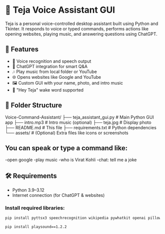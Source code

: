 # 🤖 Teja Voice Assistant GUI

Teja is a personal voice-controlled desktop assistant built using Python and Tkinter. It responds to voice or typed commands, performs actions like opening websites, playing music, and answering questions using ChatGPT.

## 🎯 Features

- 🎤 Voice recognition and speech output
- 🧠 ChatGPT integration for smart Q&A
- 🎶 Play music from local folder or YouTube
- 🌐 Opens websites like Google and YouTube
- 🖼️ Custom GUI with your name, photo, and intro music
- 🧪 "Hey Teja" wake word supported

## 📁 Folder Structure

Voice-Command-Assistant/
├── teja_assistant_gui.py # Main Python GUI app
├── intro.mp3 # Intro music (optional)
├── teja.jpg # Display photo
├── README.md # This file
├── requirements.txt # Python dependencies
└── assets/ # (Optional) Extra files like icons or screenshots
## You can speak or type a command like:

-open google
-play music
-who is Virat Kohli
-chat: tell me a joke

## 🛠️ Requirements

- Python 3.9–3.12
- Internet connection (for ChatGPT & websites)

### Install required libraries:

```bash
pip install pyttsx3 speechrecognition wikipedia pywhatkit openai pillow

pip install playsound==1.2.2
